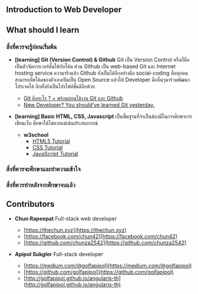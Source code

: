 ## Introduction to Web Developer

## What should I learn

### สิ่งที่ควรจะรู้ก่อนเริ่มต้น

- **[learning] Git (Version Control) & Github** Git เป็น Version Control หรือก็คือเป็นตัวจัดการเวอร์ชั้นให้กับโค้ด ส่วน Github เป็น web-based Git และ Internet hosting service ความจริงแล้ว Github ยังเป็นได้อีกอย่างคือ social-coding คือทุกคนสามารถอัพโค้ดของตัวเองเปิดเป็น Open Source แล้วให้ Developer คืออื่นๆมาร่วมพัฒนาโปรเจคได้ อีกทั้งยังเป็นโปรไฟล์ชั้นดีอีกด้วย
    - [Git คืออะไร ? + พร้อมสอนใช้งาน Git และ Github](https://devahoy.com/posts/introduction-to-git-and-github/)
    - [New Developer? You should’ve learned Git yesterday.](https://codeburst.io/number-one-piece-of-advice-for-new-developers-ddd08abc8bfa)

- **[learning] Basic HTML, CSS, Javascript** เป็นพื้นฐานที่จำเป็นต้องมีในการศึกษาการเขียนเว็บ ศึกษาได้ไม่ยากแต่เน้นประสบการณ์
  - **w3school**
    - [HTML5 Tutorial](https://www.w3schools.com/html/)
    - [CSS Tutorial](https://www.w3schools.com/css/)
    - [JavaScript Tutorial](https://www.w3schools.com/js/)
    
### สิ่งที่ควรจะศึกษาและทำความเข้าใจ

### สิ่งที่ควรทำหลังจากศึกษาจบแล้ว

## Contributors

- **Chun Rapeepat** Full-stack web developer
  - [https://thechun.xyz](https://thechun.xyz)
  - [https://facebook.com/chun42](https://facebook.com/chun42)
  - [https://github.com/chunza2542](https://github.com/chunza2542)

- **Apipol Sukgler** Full-stack developer
  - [https://medium.com/@golfapipol](https://medium.com/@golfapipol)
  - [https://github.com/golfapipol](https://github.com/golfapipol)
  - [http://golfapipol.github.io/angularjs-th](http://golfapipol.github.io/angularjs-th)